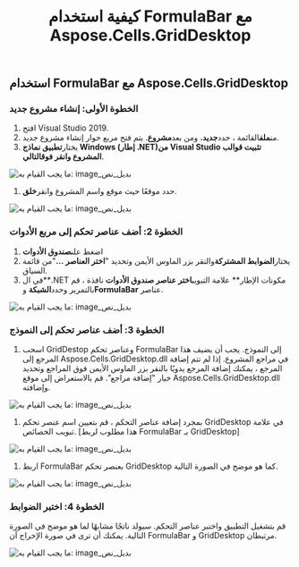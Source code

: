 ﻿---
title: كيفية استخدام FormulaBar مع Aspose.Cells.GridDesktop
type: docs
weight: 20
url: /ar/net/how-to-use-formulabar-with-aspose-cells-griddesktop/
---
## **استخدام FormulaBar مع Aspose.Cells.GridDesktop**
### **الخطوة الأولى: إنشاء مشروع جديد**
1. افتح Visual Studio 2019.
1. من**ملف**القائمة ، حدد**جديد**، ومن بعد**مشروع**.
 يتم فتح مربع حوار إنشاء مشروع جديد.
1. يختار**تطبيق نماذج Windows (إطار .NET)**من Visual Studio تثبيت قوالب المشروع وانقر فوق**التالي**.

![ما يجب القيام به: image_بديل_نص](how-to-use-formulabar-with-aspose-cells-griddesktop_1.jpg)

1. حدد موقعًا حيث موقع واسم المشروع وانقر**خلق**.

![ما يجب القيام به: image_بديل_نص](how-to-use-formulabar-with-aspose-cells-griddesktop_2.jpg)
### **الخطوة 2: أضف عناصر تحكم إلى مربع الأدوات**
1.  اضغط على**صندوق الأدوات**
1.  يختار**الضوابط المشتركة**والنقر بزر الماوس الأيمن وتحديد "**اختر العناصر ...**"من قائمة السياق.
1.  في ال**.NET مكونات الإطار** علامة التبويب**اختر عناصر صندوق الأدوات** نافذة ، قم بالتمرير وحدد**الشبكة** و**FormulaBar** عناصر.

![ما يجب القيام به: image_بديل_نص](how-to-use-formulabar-with-aspose-cells-griddesktop_3.jpg)
### **الخطوة 3: أضف عناصر تحكم إلى النموذج**
1. اسحب GridDestop وعناصر تحكم FormulaBar إلى النموذج. يجب أن يضيف هذا المرجع إلى Aspose.Cells.GridDesktop.dll في مراجع المشروع. إذا لم تتم إضافة المرجع ، يمكنك إضافة المرجع يدويًا بالنقر بزر الماوس الأيمن فوق المراجع وتحديد خيار "إضافة مراجع". قم بالاستعراض إلى موقع Aspose.Cells.GridDesktop.dll وإضافته.

![ما يجب القيام به: image_بديل_نص](how-to-use-formulabar-with-aspose-cells-griddesktop_4.jpg)

1. بمجرد إضافة عناصر التحكم ، قم بتعيين اسم عنصر تحكم GridDesktop في علامة تبويب الخصائص. [هذا مطلوب لربط FormulaBar بـ GridDesktop]

![ما يجب القيام به: image_بديل_نص](how-to-use-formulabar-with-aspose-cells-griddesktop_5.jpg)

1. اربط FormulaBar بعنصر تحكم GridDesktop كما هو موضح في الصورة التالية.

![ما يجب القيام به: image_بديل_نص](how-to-use-formulabar-with-aspose-cells-griddesktop_6.jpg)
### **الخطوة 4: اختبر الضوابط**
قم بتشغيل التطبيق واختبر عناصر التحكم. سيولد ناتجًا مشابهًا لما هو موضح في الصورة التالية. يمكنك أن ترى في صورة الإخراج أن FormulaBar و GridDesktop مرتبطان.

![ما يجب القيام به: image_بديل_نص](how-to-use-formulabar-with-aspose-cells-griddesktop_7.jpg)
